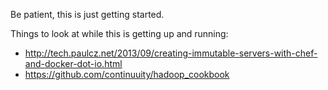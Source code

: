 Be patient, this is just getting started.

Things to look at while this is getting up and running:

* http://tech.paulcz.net/2013/09/creating-immutable-servers-with-chef-and-docker-dot-io.html
* https://github.com/continuuity/hadoop_cookbook


